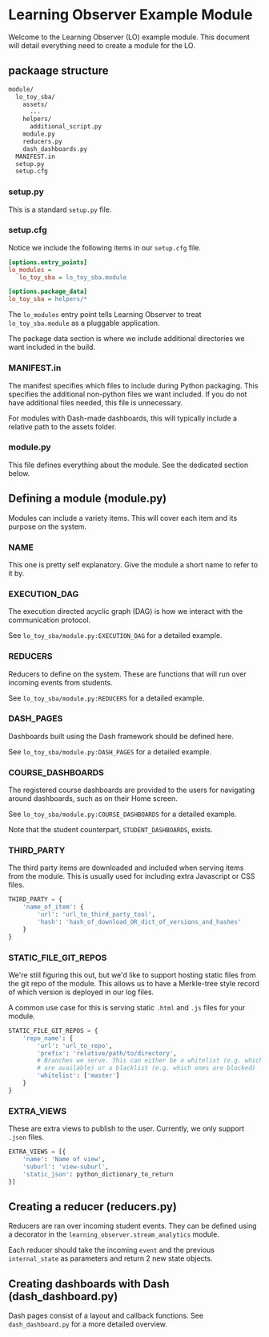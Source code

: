 # Learning Observer Example Module

Welcome to the Learning Observer (LO) example module. This document
will detail everything need to create a module for the LO.

## packaage structure

```bash
module/
  lo_toy_sba/
    assets/
      ...
    helpers/
      additional_script.py
    module.py
    reducers.py
    dash_dashboards.py
  MANIFEST.in
  setup.py
  setup.cfg
```

### setup.py

This is a standard `setup.py` file.

### setup.cfg

Notice we include the following items in our `setup.cfg` file.

```cfg
[options.entry_points]
lo_modules =
   lo_toy_sba = lo_toy_sba.module

[options.package_data]
lo_toy_sba = helpers/*
```

The `lo_modules` entry point tells Learning Observer to treat `lo_toy_sba.module` as a pluggable application.

The package data section is where we include additional directories we want included in the build.

### MANIFEST.in

The manifest specifies which files to include during Python packaging. This specifies the additional non-python files we want included. If you do not have additional files needed, this file is unnecessary.

For modules with Dash-made dashboards, this will typically include a relative path to the assets folder.

### module.py

This file defines everything about the module. See the dedicated section below.

## Defining a module (module.py)

Modules can include a variety items. This will cover each item and its purpose on the system.

### NAME

This one is pretty self explanatory. Give the module a short name to refer to it by.

### EXECUTION_DAG

The execution directed acyclic graph (DAG) is how we interact with the communication protocol.

See `lo_toy_sba/module.py:EXECUTION_DAG` for a detailed example.

### REDUCERS

Reducers to define on the system. These are functions that will run over incoming events from students.

See `lo_toy_sba/module.py:REDUCERS` for a detailed example.

### DASH_PAGES

Dashboards built using the Dash framework should be defined here.

See `lo_toy_sba/module.py:DASH_PAGES` for a detailed example.

### COURSE_DASHBOARDS

The registered course dashboards are provided to the users for navigating around dashboards, such as on their Home screen.

See `lo_toy_sba/module.py:COURSE_DASHBOARDS` for a detailed example.

Note that the student counterpart, `STUDENT_DASHBOARDS`, exists.

### THIRD_PARTY

The third party items are downloaded and included when serving items from the module. This is usually used for including extra Javascript or CSS files.

```python
THIRD_PARTY = {
    'name_of_item': {
        'url': 'url_to_third_party_tool',
        'hash': 'hash_of_download_OR_dict_of_versions_and_hashes'
    }
}
```

### STATIC_FILE_GIT_REPOS

We're still figuring this out, but we'd like to support hosting static files from the git repo of the module.
This allows us to have a Merkle-tree style record of which version is deployed in our log files.

A common use case for this is serving static `.html` and `.js` files for your module.

```python
STATIC_FILE_GIT_REPOS = {
    'repo_name': {
        'url': 'url_to_repo',
        'prefix': 'relative/path/to/directory',
        # Branches we serve. This can either be a whitelist (e.g. which ones
        # are available) or a blacklist (e.g. which ones are blocked)
        'whitelist': ['master']
    }
}
```

### EXTRA_VIEWS

These are extra views to publish to the user. Currently, we only support `.json` files.

```python
EXTRA_VIEWS = [{
    'name': 'Name of view',
    'suburl': 'view-suburl',
    'static_json': python_dictionary_to_return
}]
```

## Creating a reducer (reducers.py)

Reducers are ran over incoming student events. They can be defined using a decorator in the `learning_observer.stream_analytics` module.

Each reducer should take the incoming `event` and the previous `internal_state` as parameters and return 2 new state objects.

## Creating dashboards with Dash (dash_dashboard.py)

Dash pages consist of a layout and callback functions. See `dash_dashboard.py` for a more detailed overview.
